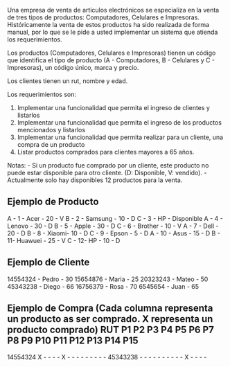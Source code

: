  
 Una empresa de venta de artículos electrónicos se especializa
 en la venta de tres tipos de productos: Computadores, Celulares e Impresoras.
 Históricamente la venta de estos productos ha sido realizada de forma manual,
 por lo que se le pide a usted implementar un sistema que atienda los requerimientos.

 Los productos (Computadores, Celulares  e Impresoras) tienen un código
 que identifica el tipo de producto (A - Computadores, B - Celulares y C - Impresoras),
 un código único, marca y precio.

 Los clientes tienen un rut, nombre y edad.


 Los requerimientos son:
 1. Implementar una funcionalidad que permita el ingreso de clientes y listarlos
 2. Implementar una funcionalidad que permita el ingreso de los productos mencionados y listarlos
 3. Implementar una funcionalidad que permita realizar para un cliente, una compra de un producto
 4. Listar productos comprados para clientes mayores a 65 años.


 Notas: - Si un producto fue comprado por un cliente, este producto no puede estar disponible para otro cliente. (D: Disponible, V: vendido).
		  - Actualmente solo hay disponibles 12 productos para la venta.


Ejemplo de Producto
---------------------------
 A - 1 - Acer - 20 - V
 B - 2 - Samsung - 10 - D
 C - 3 - HP - Disponible
 A - 4 - Lenovo - 30 - D
 B - 5 - Apple - 30 - D
 C - 6 - Brother - 10 - V
 A - 7 - Dell - 20 - D
 B - 8 - Xiaomi- 10 - D
 C - 9 - Epson - 5 - D
 A - 10 - Asus - 15 - D
 B - 11- Huawuei - 25 - V
 C - 12- HP - 10 - D

Ejemplo de Cliente
---------------------
14554324 - Pedro - 30
15654876 - Maria - 25
20323243 - Mateo - 50
45343238 - Diego - 66
16756379 - Rosa  - 70
6545654  - Juan -  65


Ejemplo de Compra (Cada columna representa un producto as ser comprado. X representa un producto comprado)
 RUT     P1 P2 P3 P4 P5 P6 P7 P8 P9 P10 P11 P12 P13 P14 P15
-----------------------------------------------------------
14554324 X  -  -  -  -  X  -   - -   -   -   -   -   -   -
45343238 -  -  -  -  -  -  -   - -   -   X   -   -   -   -
